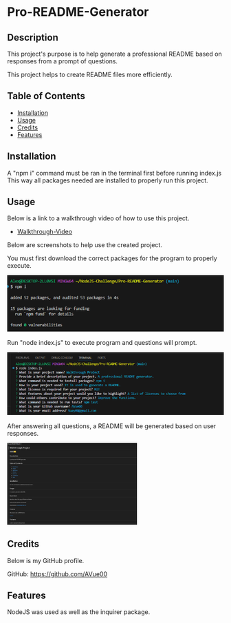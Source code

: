 # Pro-README-Generator

## Description

This project's purpose is to help generate a professional README based on responses from a prompt of questions.

This project helps to create README files more efficiently.


## Table of Contents


- [Installation](#installation)
- [Usage](#usage)
- [Credits](#credits)
- [Features](#features)

## Installation

A "npm i" command must be ran in the terminal first before running index.js
This way all packages needed are installed to properly run this project.

## Usage

Below is a link to a walkthrough video of how to use this project.
- [Walkthrough-Video](https://drive.google.com/file/d/1rH6vBLs7USw1ib7QyBByGdLqpmZcwbgm/view?usp=sharing)

Below are screenshots to help use the created project.

You must first download the correct packages for the program to properly execute.

![Install Packages Command](./assets/images/Package%20Install%20README%20Gen.png)

Run "node index.js" to execute program and questions will prompt.

![Prompt Questions](./assets/images/Prompt%20Questions%20README%20Gen.png)

After answering all questions, a README will be generated based on user responses.

<img src="./assets/images/Generated README 1.png" width="60%">


## Credits

Below is my GitHub profile.

GitHub: https://github.com/AVue00

## Features

NodeJS was used as well as the inquirer package.


